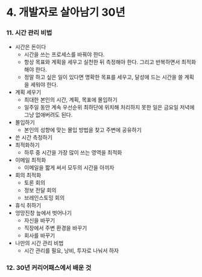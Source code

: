 # 4. 개발자로 살아남기 30년

### 11. 시간 관리 비법

- 시간은 돈이다
  - 시간을 쓰는 프로세스를 바꿔야 한다.
  - 항상 목표와 계획을 세우고 실천한 뒤 측정해야 한다. 그리고 반복하면서 최적화해야 한다.
  - 정말 하고 싶은 일이 있다면 명확한 목표를 세우고, 달성에 드는 시간을 쓸 계획을 세워야 한다.
- 계획 세우기
  - 최대한 본인의 시간, 계획, 목표에 몰입하기
  - 일주일 동안 계속 우선순위 최하단에 위치해 처리하지 못한 일은 금요일 저녁에 그냥 없애버려도 된다.
- 몰입하기
  - 본인의 성향에 맞는 몰입 방법을 찾고 주변에 공유하기
- 쓴 시간 측정하기
- 최적화하기
  - 하루 중 시간을 가장 많이 쓰는 영역을 최적화
- 이메일 최적화
  - 이메일을 짧게 써서 모두의 시간을 아끼자
- 회의 최적화
  - 토론 회의
  - 정보 전달 회의
  - 브레인스토밍 회의
- 휴식 취하기
- 엉망진창 늪에서 벗어나기
  - 자신을 바꾸기
  - 직장에서 주변 환경을 바꾸기
  - 회사를 바꾸기
- 나만의 시간 관리 비법
  - 시간 관리를 필요, 낭비, 투자로 나눠서 하자



### 12. 30년 커리어패스에서 배운 것



